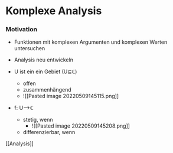 # Komplexe Analysis
### Motivation
+ Funktionen mit komplexen Argumenten und komplexen Werten untersuchen
+ Analysis neu entwickeln


+ U ist ein ein Gebiet (U⊆ℂ)
	+ offen
	+ zusammenhängend
	+ ![[Pasted image 20220509145115.png]]
+ f: U-->ℂ
	+ stetig, wenn 
		+ ![[Pasted image 20220509145208.png]]
	+ differenzierbar, wenn 

[[Analysis]]
